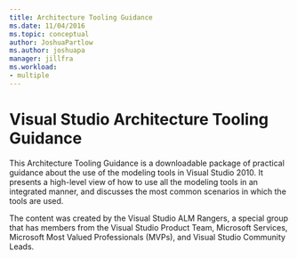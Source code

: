 ```yaml
---
title: Architecture Tooling Guidance
ms.date: 11/04/2016
ms.topic: conceptual
author: JoshuaPartlow
ms.author: joshuapa
manager: jillfra
ms.workload:
- multiple
---
```

# Visual Studio Architecture Tooling Guidance

This Architecture Tooling Guidance is a downloadable package of practical guidance about the use of the modeling tools in Visual Studio 2010. It presents a high-level view of how to use all the modeling tools in an integrated manner, and discusses the most common scenarios in which the tools are used.

The content was created by the Visual Studio ALM Rangers, a special group that has members from the Visual Studio Product Team, Microsoft Services, Microsoft Most Valued Professionals (MVPs), and Visual Studio Community Leads.

